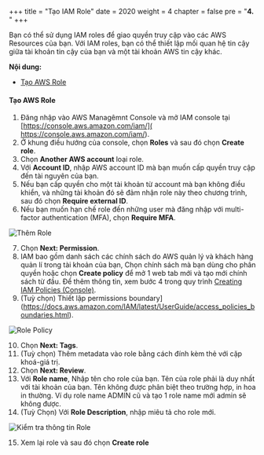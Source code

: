 +++
title = "Tạo IAM Role"
date = 2020
weight = 4
chapter = false
pre = "<b>4. </b>"
+++

Bạn có thể sử dụng IAM roles để giao quyền truy cập vào các AWS Resources của bạn. Với IAM roles, bạn có thể thiết lập mối quan hệ tin cậy giữa tài khoản tin cậy của bạn và một tài khoản AWS tin cậy khác.

**Nội dung:**
- [Tạo AWS Role](#tạo-aws-role)

#### Tạo AWS Role

1. Đăng nhập vào AWS Managêmnt Console và mở IAM console tại [https://console.aws.amazon.com/iam/]( https://console.aws.amazon.com/iam/).
2. Ở khung điều hướng của console, chọn **Roles** và sau đó chọn **Create role**.
3. Chọn **Another AWS account** loại role.
4. Với **Account ID**, nhập AWS account ID mà bạn muốn cấp quyền truy cập đến tài nguyên của bạn.
5. Nếu bạn cấp quyền cho một tài khoản từ account mà bạn không điều khiển, và những tài khoản đó sẽ đảm nhận role này theo chương trình, sau đó chọn **Require external ID**.
6. Nếu bạn muốn hạn chế role đến những user mà đăng nhập với multi-factor authentication (MFA), chọn **Require MFA**.

![Thêm Role](/images/1-account-setup/AddRole.png?width=90pc)

7. Chọn **Next: Permission**.
8. IAM bao gồm danh sách các chính sách do AWS quản lý và khách hàng quản lí trong tài khoản của bạn, Chọn chính sách mà bạn dùng cho phân quyền hoặc chọn **Create policy** để mở 1 web tab mới và tạo mới chính sách từ đầu. Để thêm thông tin, xem bước 4 trong quy trình [Creating IAM Policies (Console)](https://docs.aws.amazon.com/IAM/latest/UserGuide/access_policies_create-console.html#access_policies_create-start).
9. (Tuỳ chọn) Thiết lập permissions boundary](https://docs.aws.amazon.com/IAM/latest/UserGuide/access_policies_boundaries.html).

![Role Policy](/images/1-account-setup/RolePolicy.png?width=90pc)

10. Chọn **Next: Tags**.
11. (Tuỳ chọn) Thêm metadata vào role bằng cách đính kèm thẻ với cặp khoá-giá trị.
12. Chọn **Next: Review**.
13. Với **Role name**, Nhập tên cho role của bạn. Tên của role phải là duy nhất với tài khoản của bạn. Tên không được phân biệt theo trường hợp, in hoa in thường. Ví dụ role name ADMIN cũ và tạo 1 role name mới admin sẽ không được.
14. (Tuỳ Chọn) Với **Role Description**, nhập miêu tả cho role mới.

![Kiểm tra thông tin Role](/images/1-account-setup/RoleReview.png?width=90pc)

15. Xem lại role và sau đó chọn **Create role**